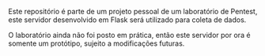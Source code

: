 Este repositório é parte de um projeto pessoal de um laboratório de Pentest, este servidor desenvolvido em Flask será utilizado para coleta de dados.

O laboratório ainda não foi posto em prática, então este servidor por ora é somente um protótipo, sujeito a modificações futuras.
